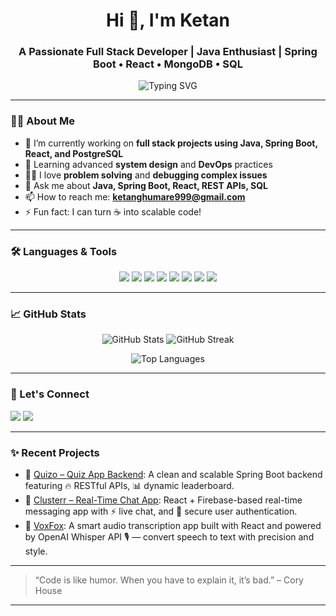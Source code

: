 <h1 align="center">Hi 👋, I'm Ketan</h1>
<h3 align="center">A Passionate Full Stack Developer | Java Enthusiast | Spring Boot • React • MongoDB • SQL</h3>

<p align="center">
  <img src="https://readme-typing-svg.demolab.com?font=Fira+Code&pause=1000&color=00BFFF&center=true&vCenter=true&width=500&lines=Full+Stack+Developer;Java+%7C+Spring+Boot+%7C+React;Clean+Code+%7C+Coffee+%7C+Logic" alt="Typing SVG" />
</p>




---

### 👨‍💻 About Me

- 🔭 I’m currently working on **full stack projects using Java, Spring Boot, React, and PostgreSQL**
- 🌱 Learning advanced **system design** and **DevOps** practices
- 👨‍🔧 I love **problem solving** and **debugging complex issues**
- 💬 Ask me about **Java, Spring Boot, React, REST APIs, SQL**
- 📫 How to reach me: **ketanghumare999@gmail.com**
- ⚡ Fun fact: I can turn ☕ into scalable code!

---

### 🛠️ Languages & Tools

<p align="center">
  <a href="https://www.java.com/" target="_blank"><img src="https://img.shields.io/badge/Java-%23ED8B00?style=flat-square&logo=java&logoColor=white" /></a>
  <a href="https://spring.io/projects/spring-boot" target="_blank"><img src="https://img.shields.io/badge/Spring%20Boot-%236DB33F?style=flat-square&logo=spring-boot&logoColor=white" /></a>
  <a href="https://reactjs.org/" target="_blank"><img src="https://img.shields.io/badge/React-%2320232a?style=flat-square&logo=react&logoColor=%2361DAFB" /></a>
  <a href="https://www.mongodb.com/" target="_blank"><img src="https://img.shields.io/badge/MongoDB-%2347A248?style=flat-square&logo=mongodb&logoColor=white" /></a>
  <a href="https://git-scm.com/" target="_blank"><img src="https://img.shields.io/badge/Git-%23F05032?style=flat-square&logo=git&logoColor=white" /></a>
  <a href="https://github.com/" target="_blank"><img src="https://img.shields.io/badge/GitHub-%23121011?style=flat-square&logo=github&logoColor=white" /></a>
  <a href="https://github.com/" target="_blank"><img src="https://img.shields.io/badge/PostgreSQL-336791?style=flat-square&logo=postgresql&logoColor=white"/></a>
  <a href="https://github.com/" target="_blank"><img src="https://img.shields.io/badge/VSCode-007ACC?style=flat-square&logo=visual-studio-code&logoColor=white"/></a>
  
</p>


---

### 📈 GitHub Stats

<p align="center">
  <img src="https://github-readme-stats.vercel.app/api?username=ketan13089&show_icons=true&theme=radical&count_private=true" alt="GitHub Stats" />
  <img src="https://github-readme-streak-stats.herokuapp.com/?user=ketan13089&theme=radical" alt="GitHub Streak" />
</p>

<p align="center">
  <img src="https://github-readme-stats.vercel.app/api/top-langs/?username=ketan13089&layout=compact&theme=radical" alt="Top Languages" />
</p>

---

### 🔗 Let's Connect

<p align="left">
  <a href="https://www.linkedin.com/in/ketan-ghumare/" target="_blank"><img src="https://img.shields.io/badge/LinkedIn-blue?style=for-the-badge&logo=linkedin&logoColor=white" /></a>
  <a href="mailto:ketanghumare999@gmail.com"><img src="https://img.shields.io/badge/Gmail-D14836?style=for-the-badge&logo=gmail&logoColor=white" /></a>
</p>

---

### ✨ Recent Projects

- 🎯 [Quizo – Quiz App Backend](https://github.com/ketan13089/Quizo): A clean and scalable Spring Boot backend featuring 🔥 RESTful APIs, 📊 dynamic leaderboard.
- 💬 [Clusterr – Real-Time Chat App](https://github.com/ketan13089/Cluster): React + Firebase-based real-time messaging app with ⚡ live chat, and 🔐 secure user authentication.
- 🦊 [VoxFox](https://github.com/ketan13089/VoxFox): A smart audio transcription app built with React and powered by OpenAI Whisper API 🎙️ — convert speech to text with precision and style.

---

> “Code is like humor. When you have to explain it, it’s bad.” – Cory House

---

